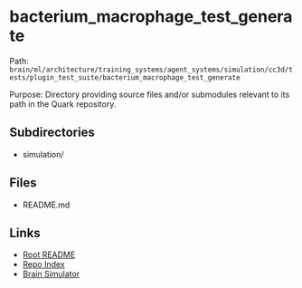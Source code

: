 # bacterium_macrophage_test_generate

Path: `brain/ml/architecture/training_systems/agent_systems/simulation/cc3d/tests/plugin_test_suite/bacterium_macrophage_test_generate`

Purpose: Directory providing source files and/or submodules relevant to its path in the Quark repository.

## Subdirectories
- simulation/

## Files
- README.md

## Links
- [Root README](../../../../../../../../../README.md)
- [Repo Index](../../../../../../../../../repo_index.json)
- [Brain Simulator](../../../../../../../../../brain/architecture/brain_simulator.py)

